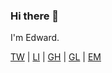 ### Hi there 👋

I'm Edward.

[TW](https://twitter.com/eapm05) | [LI](https://linkedin.com/in/eapmason) | [GH](https://github.com/edapm) | [GL](https://gitlab.com/edapm) | [EM](mailto:dqypilr7@duck.com) <!-- | [BL]() -->
<!--
**edapm/edapm** is a ✨ _special_ ✨ repository because its `README.md` (this file) appears on your GitHub profile.

Here are some ideas to get you started:

- 🔭 I’m currently working on ...
- 🌱 I’m currently learning ...
- 👯 I’m looking to collaborate on ...
- 🤔 I’m looking for help with ...
- 💬 Ask me about ...
- 📫 How to reach me: ...
- 😄 Pronouns: ...
- ⚡ Fun fact: ...
-->

